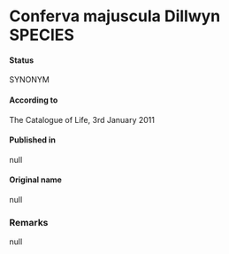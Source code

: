 # Conferva majuscula Dillwyn SPECIES

#### Status
SYNONYM

#### According to
The Catalogue of Life, 3rd January 2011

#### Published in
null

#### Original name
null

### Remarks
null
